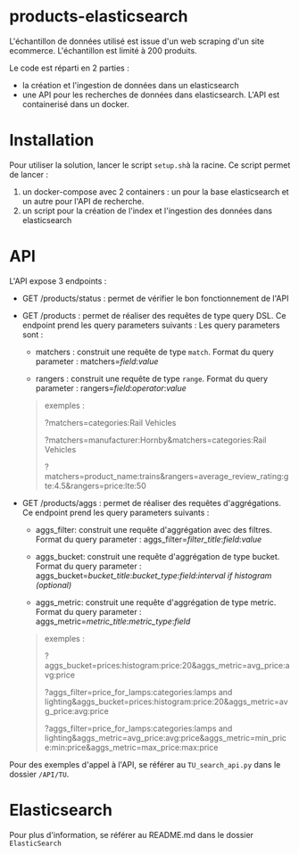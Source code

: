 # products-elasticsearch
L'échantillon de données utilisé est issue d'un web scraping d'un site ecommerce. L'échantillon est limité à 200 produits.

Le code est réparti en 2 parties :
- la création et l'ingestion de données dans un elasticsearch
- une API pour les recherches de données dans elasticsearch. L'API est containerisé dans un docker.

# Installation
Pour utiliser la solution, lancer le script `setup.sh`à la racine.
Ce script permet de lancer :
1. un docker-compose avec 2 containers : un pour la base elasticsearch et un autre pour l'API de recherche.
2. un script pour la création de l'index et l'ingestion des données dans elasticsearch

# API
L'API expose 3 endpoints :
- GET /products/status : permet de vérifier le bon fonctionnement de l'API
- GET /products : permet de réaliser des requêtes de type query DSL. Ce endpoint prend les query parameters suivants :
Les query parameters sont :
    -  matchers : construit une requête de type `match`. Format du query parameter : matchers=*field*:*value*
       
    -  rangers : construit une requête de type `range`. Format du query parameter : rangers=*field*:*operator*:*value*

    >exemples : 
    >
    >?matchers=categories:Rail Vehicles
    >
    >?matchers=manufacturer:Hornby&matchers=categories:Rail Vehicles
    >
    >?matchers=product_name:trains&rangers=average_review_rating:gte:4.5&rangers=price:lte:50

- GET /products/aggs : permet de réaliser des requêtes d'aggrégations. Ce endpoint prend les query parameters suivants :
    - aggs_filter: construit une requête d'aggrégation avec des filtres. Format du query parameter : aggs_filter=*filter_title*:*field*:*value*

    - aggs_bucket: construit une requête d'aggrégation de type bucket. Format du query parameter : aggs_bucket=*bucket_title*:*bucket_type*:*field*:*interval if histogram (optional)*

    - aggs_metric: construit une requête d'aggrégation de type metric. Format du query parameter : aggs_metric=*metric_title*:*metric_type*:*field*

    >exemples : 
    >
    >?aggs_bucket=prices:histogram:price:20&aggs_metric=avg_price:avg:price
    >
    >?aggs_filter=price_for_lamps:categories:lamps and lighting&aggs_bucket=prices:histogram:price:20&aggs_metric=avg_price:avg:price
    >
    >?aggs_filter=price_for_lamps:categories:lamps and lighting&aggs_metric=avg_price:avg:price&aggs_metric=min_price:min:price&aggs_metric=max_price:max:price

Pour des exemples d'appel à l'API, se référer au `TU_search_api.py` dans le dossier `/API/TU`.

# Elasticsearch
Pour plus d'information, se référer au README.md dans le dossier `ElasticSearch`
